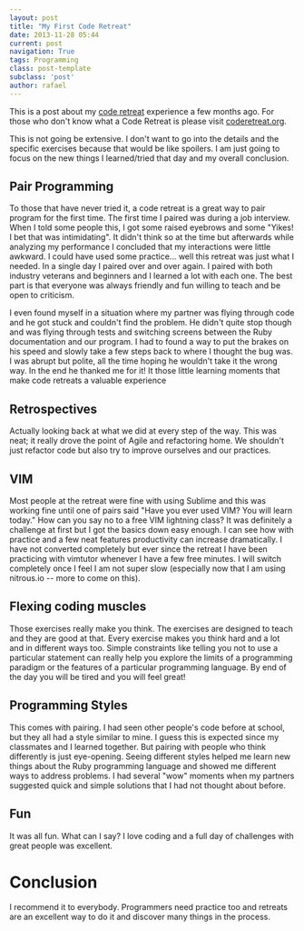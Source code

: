```yaml
---
layout: post
title: "My First Code Retreat"
date: 2013-11-28 05:44
current: post
navigation: True
tags: Programming
class: post-template
subclass: 'post'
author: rafael 
---
```


This is a post about my [code retreat](http://coderetreat.org/) experience a few months ago. For those who don't know what a Code Retreat is please visit [coderetreat.org](http://coderetreat.org/). 

This is not going be extensive. I don't want to go into the details and the specific exercises because that would be like spoilers. I am just going to focus on the new things I learned/tried that day and my overall conclusion. 


## Pair Programming
To those that have never tried it, a code retreat is a great way to pair program for the first time. The first time I paired was during a job interview. When I told some people this, I got some raised eyebrows and some "Yikes! I bet that was intimidating". It didn't think so at the time but afterwards while analyzing my performance I concluded that my interactions were little awkward. I could have used some practice... well this retreat was just what I needed. In a single day I paired over and over again. I paired with both industry veterans and beginners and I learned a lot with each one. The best part is that everyone was always friendly and fun willing to teach and be open to criticism. 

I even found myself in a situation where my partner was flying through code and he got stuck and couldn't find the problem. He didn't quite stop though and was flying through tests and switching screens between the Ruby documentation and our program. I had to found a way to put the brakes on his speed and slowly take a few steps back to where I thought the bug was. I was abrupt but polite, all the time hoping he wouldn't take it the wrong way. In the end he thanked me for it! It those little learning moments that make code retreats a valuable experience

## Retrospectives
Actually looking back at what we did at every step of the way. This was neat; it really drove the point of Agile and refactoring home. We shouldn't just refactor code but also try to improve ourselves and our practices. 

## VIM
Most people at the retreat were fine with using Sublime and this was working fine until one of pairs said "Have you ever used VIM? You will learn today." How can you say no to a free VIM lightning class? It was definitely a challenge at first but I got the basics down easy enough. I can see how with practice and a few neat features productivity can increase dramatically. I have not converted completely but ever since the retreat I have been practicing with vimtutor whenever I have a few free minutes. I will switch completely once I feel I am not super slow (especially now that I am using nitrous.io -- more to come on this).

## Flexing coding muscles
Those exercises really make you think. The exercises are designed to teach and they are good at that. Every exercise makes you think hard and a lot and in different ways too. Simple constraints like telling you not to use a particular statement can really help you explore the limits of a programming paradigm or the features of a particular programming language. By end of the day you will be tired and you will feel great!

## Programming Styles
This comes with pairing. I had seen other people's code before at school, but they all had a style similar to mine. I guess this is expected since my classmates and I learned together.  But pairing with people who think differently is just eye-opening. Seeing different styles helped me learn new things about the Ruby programming language and showed me different ways to address problems. I had several "wow" moments when my partners suggested quick and simple solutions that I had not thought about before.

## Fun
It was all fun. What can I say? I love coding and a full day of challenges with great people was excellent. 

# Conclusion
I recommend it to everybody. Programmers need practice too and retreats are an excellent way to do it and discover many things in the process.
